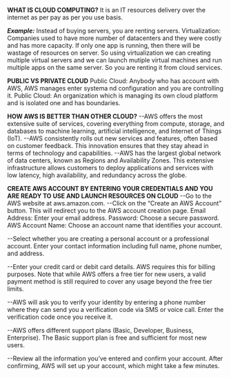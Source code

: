 **WHAT IS CLOUD COMPUTING?**
It is an IT resources delivery over the internet as per pay as per you use basis.

_**Example:**_
Instead of buying servers, you are renting servers.
Virtualization: Companies used to have more number of datacenters and they were costly and has more capacity. If only one app is running, then there will be wastage of resources on server. So using virtualization we can creating multiple virtual servers and we can launch mutiple virtual machines and run multiple apps on the same server.
So you are renting it from cloud services.

**PUBLIC VS PRIVATE CLOUD**
Public Cloud: Anybody who has account with AWS, AWS manages enter systema nd configuration and you are controlling it.
Public Cloud: An organization which is managing its own cloud platform and is isolated one and has boundaries.

**HOW AWS IS BETTER THAN OTHER CLOUD?**
--AWS offers the most extensive suite of services, covering everything from compute, storage, and databases to machine learning, artificial intelligence, and Internet of Things (IoT).
--AWS consistently rolls out new services and features, often based on customer feedback. This innovation ensures that they stay ahead in terms of technology and capabilities.
--AWS has the largest global network of data centers, known as Regions and Availability Zones. This extensive infrastructure allows customers to deploy applications and services with low latency, high availability, and redundancy across the globe.

**CREATE AWS ACCOUNT BY ENTERING YOUR CREDENTIALS AND YOU ARE READY TO USE AND LAUNCH RESOURCES ON CLOUD**
--Go to the AWS website at aws.amazon.com.
--Click on the “Create an AWS Account” button. This will redirect you to the AWS account creation page.
Email Address: Enter your email address.
Password: Choose a secure password.
AWS Account Name: Choose an account name that identifies your account.

--Select whether you are creating a personal account or a professional account.
Enter your contact information including full name, phone number, and address.

--Enter your credit card or debit card details. AWS requires this for billing purposes. Note that while AWS offers a free tier for new users, a valid payment method is still required to cover any usage beyond the free tier limits.

--AWS will ask you to verify your identity by entering a phone number where they can send you a verification code via SMS or voice call. Enter the verification code once you receive it.

--AWS offers different support plans (Basic, Developer, Business, Enterprise). The Basic support plan is free and sufficient for most new users.

--Review all the information you’ve entered and confirm your account.
After confirming, AWS will set up your account, which might take a few minutes.
